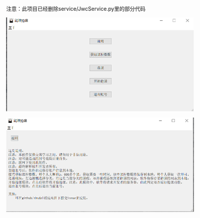 注意：此项目已经删除service/JwcService.py里的部分代码
 
![image](https://raw.githubusercontent.com/shudal/wut_jwc_course/master/readme/img/20190817124804.png)

![image](https://raw.githubusercontent.com/shudal/wut_jwc_course/master/readme/img/20190817124819.png)